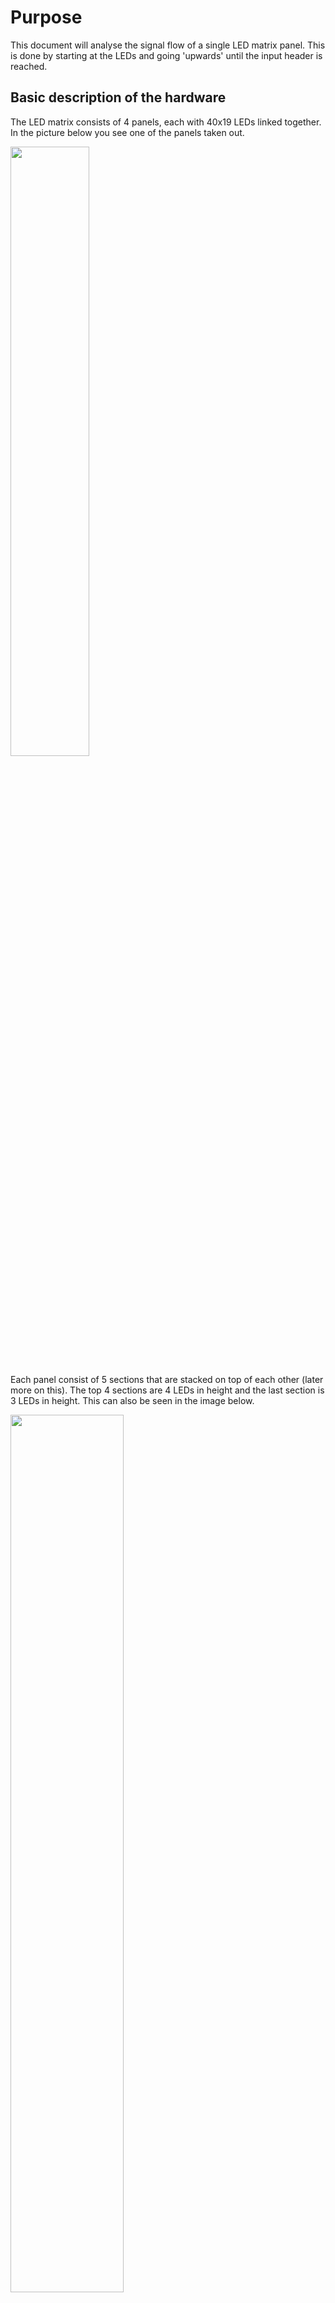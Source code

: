 # Purpose
This document will analyse the signal flow of a single LED matrix panel. This is done by starting at the LEDs and going 'upwards' until the input header is reached.

## Basic description of the hardware

The LED matrix consists of 4 panels, each with 40x19 LEDs linked together. In the picture below you see one of the panels taken out.

<img src="./Img/Panel/LedMatrixOpen.jpg" width="50%"> <br>

Each panel consist of 5 sections that are stacked on top of each other (later more on this). The top 4 sections are 4 LEDs in height and the last section is 3 LEDs in height. This can also be seen in the image below.

<img src="./Img/Panel/LedMatrixLayout_panel_overlay.png" width="60%">

The ICs seen on a single panel are described in the schematic below.

<img src="./Img/KiCad/LedMatrixBusLarge.svg">

The block in the schematic with the text "Single LED panel" look on the inside like this:

<img src="./Img/KiCad/LedMatrixBusLarge-LedDrivers.svg">

Each block represents one outlined section on the panel. Each section looks as follows:

<img src="./Img/KiCad/LedMatrixBusLarge-LedDrivers-LedDriver_Part1.svg">

The only different for the last section is that it has 3 rows instead of 4.

## Direct LED control
The LEDs are driven by the the [MBI5167G](./Datasheet/MBI5167_Datasheet.pdf) 8-channel (shift register) LED driver chip. In the image above you can see the small IC's in between the LEDs. These are the MBI5167G ICs. 

The cathode (negative) of the LEDs are connected to the ~OUTn pins of the MBI5167G. A single MBI5167G has 8 ~OUTn pins. Each row has 40 LEDs, meaning that each row needs 5 MBI5167G ICs. The **~OUTn pins are active-low**. This means that when the shift register of the MBI5167G is completely filled with 1's (through the SDI pin), All outputs are 0 and the LEDs will turn on due to the negative of the LED now being connected to 0v.

<img src="./Img/Datasheet/MBI5167G_Control.PNG" width="40%">

The connections for a single section (one of the white boxes from above) are as shown in the schematic above. Note that the signals come in from the right of the panel (looking from the same perspective as in the image above). Note that the control signals (CLK, LE, ~OE) of all ICs in one section are connected together while each row has a separate data input line. **This means that on each clock pulse of a panel we write four pixels (in one column)**.

Another thing to note in the schematics is that the clock signals are controlled in pairs. Meaning that section 1 and 2 are clocked together, sections 3 and 4 are clocked together, and section 5 is clocked separately. This makes sense when you think about it. One of the 74HC164 ICs (in the "LED controls" box) provides 8 shifted-in data bits. This allows providing a pixel to each row in a single clock cycle.

## Clock and data structure
The blocks "Main clock control" and "LED data shift register clock" needs some more attention. The signals in these blocks control:
- Whether LED data is clocked in or if panel/section select data is clocked in.
- What panel is selected
- What section of a panel is selected
- Clocking in LED or panel/section select data

Three pins of the input connector are needed for the clock:
- Pin 2: clkIn
- Pin 3: clkSelEn
- Pin 5: clkEn

The remainig pins are used get data in and show it:
- Pin 4: dataIn
- Pin 6: latchIn
- pin 7: ledOeIn

The signals names of the pins are maybe a bit counterintuitive. The pin that acts as the clock-like signal is the ClkEn pin. This name for the signal is chosen since it relates to the function of the pin on the 74HC138D in the "Main clock control" block to which it is connected. It is connected to pin 4 which is ~E1. When this pin is HIGH, all outputs are HIGH. In this pin is LOW, the output depends on the clkIn signal that is connected to pin 1 on the 74HC138D.

The clkSelEn signal is connected to the 74HC138D in the "LED data shift register clock" block to pin 5 (~E2) and is used in a similar way as clkEn. Mainly being the the actual clock while the inputs A0 and A1 are used to select which outputs are clocked.

Selecting how the data is interpretated is show in the image below. Also note that the clkSelEn signals acts as the clock for the MBI5167G shift registers of the LEDs 

<img src="./Img/DrawIo/HanoverLedMatrixSignals_ClockDataInterpretation.svg" width="50%">

## Section and panel select
On the output of the left 74HC164 (section clock) in the "LED data shift register clock" block is also a header connected on which a jumper connects a certain output with a pull-up resistor. One of the active low enable pins on the left 74HC138 demultiplexer (which selects which section is clocked) is also connected to this pull-up resistor. when the jumper is set to, for example connect Q0 of the left 74HC164 with the pull-up resistor, then the left 74HC138 will only be enabled when there is a 0 on Q0. 

The jumper is used to disable or enable the clock of a certain panel when data is send for another panel.

When clocking in the panel and section select data, the first 2 bits being sent (which end up being bits 6 and 7 due to the shift register) are used to select the current sections. The remaining bits are used to select the panel. The output of these remaining bits connect the pull up resistor either to Vcc or to GND. As stated earlier, how this pull up resistor is connected determines wheter or not a panel is selected.

Note that in the table below the the bit order in the "Data" column corresponds to the order of the buts in the "Options" column.

| Data | Description | Options |
|:---: | :--- | :--- |
| [6:7] | Binary sections select | 00: sections 1 & 2<br>01: sections 3 & 4<br>10: section 5 |
| [5:0] | Panel select. Active-low | 111110: Panel 1<br>111101: Panel 2<br>111011: Panel 3<br>110111: Panel 4 |

<!--
The **~OE signals of the MBI5167G ICs have a fixed time difference between them**. When the ~OE signals of section 1 and 2 (the top 8 rows) are pulled down, section 3 and 4 are pulled down 1us later and section 5 is pulled down 1us after that.

The HC14 smitch triggers are possibly used to create a delay. That would explain the different resistor values. T = R * C
R6 = 2700 ohm
R7 = 1300 ohm

Outer left 74HC373
Delta D0(/1) - D2(/3) = 1us falling, 1.26us rising 
Delta D0(/1) - D4(/5) = 2.06us falling, 2.68us rising
-->
